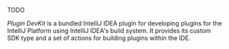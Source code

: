 [//]: # (title: Creating a Custom UI Theme)

<!-- Copyright 2000-2022 JetBrains s.r.o. and contributors. Use of this source code is governed by the Apache 2.0 license. -->

TODO

_Plugin DevKit_ is a bundled IntelliJ IDEA plugin for developing plugins for the IntelliJ Platform using IntelliJ IDEA's build system.
It provides its custom SDK type and a set of actions for building plugins within the IDE.
